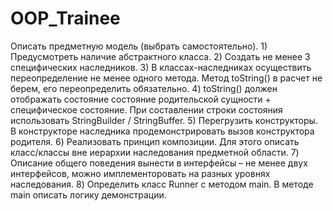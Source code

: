# OOP_Trainee

Описать предметную модель (выбрать самостоятельно).
    1) Предусмотреть наличие абстрактного класса.
    2) Создать не менее 3 специфических наследников.
    3) В классах-наследниках осуществить переопределение не менее одного метода. Метод toString() в расчет не берем, его переопределить обязательно.
    4) toString() должен отображать состояние состояние родительской сущности + специфическое состояние. При составлении строки состояния использовать StringBuilder / StringBuffer.
    5) Перегрузить конструкторы. В конструкторе наследника продемонстрировать вызов конструктора родителя.
    6) Реализовать принцип композиции. Для этого описать класс/классы вне иерархии наследования предметной области.
    7) Описание общего поведения вынести в интерфейсы – не менее двух интерфейсов, можно имплементоровать на разных уровнях наследования.
    8) Определить класс Runner с методом main. В методе main описать логику демонстрации.
